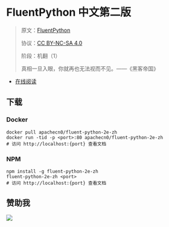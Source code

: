 <!--
    需要填充的占位符：
    
    README.md
    
        FluentPython 中文第二版：文档中文名
        FluentPython：文档英文名
        https://fluentpython.com：文档原始链接
        flpy：域名前缀
        飞龙：负责人名称
        wizardforcel：负责人 Github 用户名
        562826179：负责人 QQ
        fluent-python-2e-zh：ApacheCN 的 Github 仓库名称
        fluent-python-2e-zh：DockerHub 仓库名称
        fluent-python-2e-zh：PYPI 包名称
        fluent-python-2e-zh：NPM 包名称
    
    CNAME
    
        flpy：域名前缀

    index.html
    
        FluentPython 中文第二版：文档中文名
        #b6459a：显示颜色
        fluent-python-2e-zh：ApacheCN 的 Github 仓库名称

    asset/docsify-flygon-footer.js
    
        fluent-python-2e-zh：ApacheCN 的 Github 仓库名称
-->

# FluentPython 中文第二版

> 原文：[FluentPython](https://fluentpython.com)
> 
> 协议：[CC BY-NC-SA 4.0](http://creativecommons.org/licenses/by-nc-sa/4.0/)
> 
> 阶段：机翻（1）
> 
> 真相一旦入眼，你就再也无法视而不见。——《黑客帝国》

* [在线阅读](https://flpy.flygon.net)
## 下载

### Docker

```
docker pull apachecn0/fluent-python-2e-zh
docker run -tid -p <port>:80 apachecn0/fluent-python-2e-zh
# 访问 http://localhost:{port} 查看文档
```

### NPM

```
npm install -g fluent-python-2e-zh
fluent-python-2e-zh <port>
# 访问 http://localhost:{port} 查看文档
```

## 赞助我

![](https://img-blog.csdnimg.cn/20200112005920729.png)
